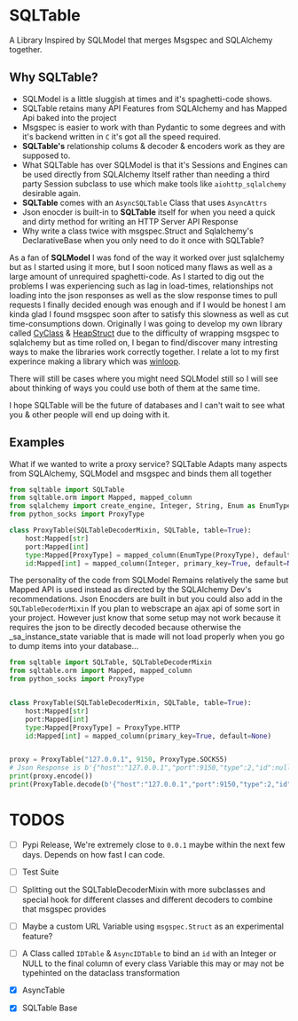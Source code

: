 # SQLTable
A Library Inspired by SQLModel that merges Msgspec and SQLAlchemy together. 



## Why SQLTable?

- SQLModel is a little sluggish at times and it's spaghetti-code shows.
- SQLTable retains many API Features from SQLAlchemy and has Mapped Api baked into the project
- Msgspec is easier to work with than Pydantic to some degrees and with it's backend written in
  `C` it's got all the speed required.
- __SQLTable's__ relationship colums & decoder & encoders work as they are supposed to.
- What SQLTable has over SQLModel is that it's Sessions and Engines can be used directly from SQLAlchemy
  Itself rather than needing a third party Session subclass to use which make tools like `aiohttp_sqlalchemy`
  desirable again.
- __SQLTable__ comes with an `AsyncSQLTable` Class that uses `AsyncAttrs`
- Json enocder is built-in to __SQLTable__ itself for when you need a quick and dirty method for writing an HTTP Server API Response 
- Why write a class twice with msgspec.Struct and Sqlalchemy's DeclarativeBase when you only need to do it once with SQLTable? 

As a fan of __SQLModel__ I was fond of the way it worked over just sqlalchemy but as 
I started using it more, but I soon noticed many flaws as well as a large amount of unrequired spaghetti-code.
As I started to dig out the problems I was experiencing such as lag in load-times, relationships not 
loading into the json responses as well as the slow response times to pull requests I finally decided 
enough was enough and if I would be honest I am kinda glad I found msgspec soon after to satisfy this 
slowness as well as cut time-consumptions down. Originally I was going to develop my own library called
[CyClass](https://github.com/Vizonex/Cyclass) & [HeapStruct](https://github.com/Vizonex/heapstruct)
due to the difficulty of wrapping msgspec to sqlalchemy but as time rolled on, I began to find/discover many intresting 
ways to make the libraries work correctly together.
I relate a lot to my first experince making a library which was [winloop](https://github.com/Vizonex/winloop).

There will still be cases where you might need SQLModel still so I will see about thinking of ways you could use 
both of them at the same time.

I hope SQLTable will be the future of databases and I can't wait to see what you & other people will end up 
doing with it. 

## Examples
What if we wanted to write a proxy service? SQLTable Adapts many aspects from SQLAlchemy, SQLModel and msgspec 
and binds them all together
```python
from sqltable import SQLTable
from sqltable.orm import Mapped, mapped_column
from sqlalchemy import create_engine, Integer, String, Enum as EnumType
from python_socks import ProxyType

class ProxyTable(SQLTableDecoderMixin, SQLTable, table=True):    
    host:Mapped[str]
    port:Mapped[int]
    type:Mapped[ProxyType] = mapped_column(EnumType(ProxyType), default=ProxyType.HTTP)
    id:Mapped[int] = mapped_column(Integer, primary_key=True, default=None)

```

The personality of the code from SQLModel Remains relatively the same but Mapped API is used instead as directed by the SQLAlchemy Dev's 
recommendations. Json Enocders are built in but you could also add in the `SQLTableDecoderMixin` If you plan to webscrape 
an ajax api of some sort in your project. However just know that some setup may not work because it requires the json to be directly decoded 
because otherwise the _sa_instance_state variable that is made will not load properly when you go to dump items into your database...

```python
from sqltable import SQLTable, SQLTableDecoderMixin
from sqltable.orm import Mapped, mapped_column
from python_socks import ProxyType


class ProxyTable(SQLTableDecoderMixin, SQLTable, table=True):    
    host:Mapped[str]
    port:Mapped[int]
    type:Mapped[ProxyType] = ProxyType.HTTP
    id:Mapped[int] = mapped_column(primary_key=True, default=None)


proxy = ProxyTable("127.0.0.1", 9150, ProxyType.SOCKS5)
# Json Response is b'{"host":"127.0.0.1","port":9150,"type":2,"id":null}'
print(proxy.encode())
print(ProxyTable.decode(b'{"host":"127.0.0.1","port":9150,"type":2,"id":null}'))
```
 
# TODOS
- [ ] Pypi Release, We're extremely close to `0.0.1` maybe within the next few days. Depends on how fast I can code.
- [ ] Test Suite
- [ ] Splitting out the SQLTableDecoderMixin with more subclasses and special hook for different classes and different decoders to combine that msgspec provides
- [ ] Maybe a custom URL Variable using `msgspec.Struct` as an experimental feature? 
- [ ] A Class called `IDTable` & `AsyncIDTable` to bind an `id` with an Integer or NULL to the final column of every class Variable this may or may not be typehinted on the dataclass transformation
- [x] AsyncTable
- [x] SQLTable Base





